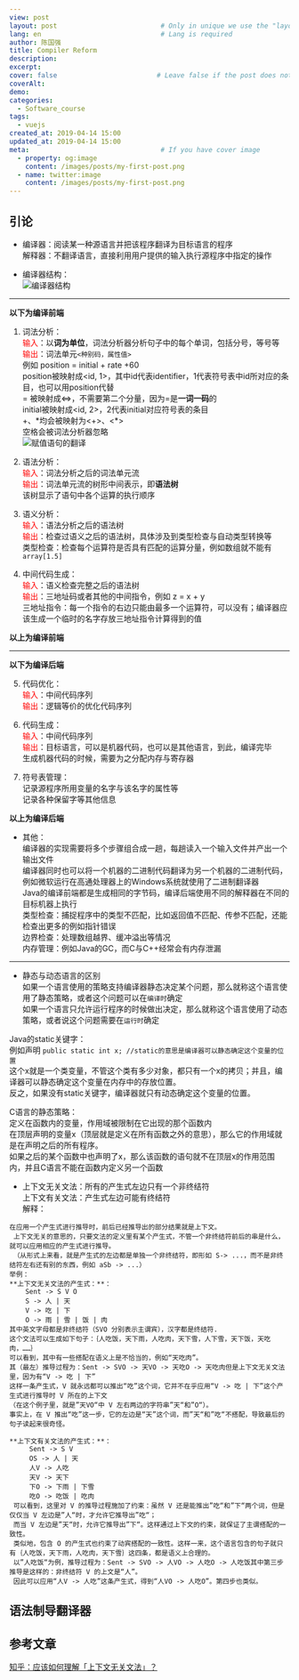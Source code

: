 ```yaml
---
view: post
layout: post                          # Only in unique we use the "layout: post"
lang: en                              # Lang is required
author: 陈国强
title: Compiler Reform
description:
excerpt:
cover: false                         # Leave false if the post does not have cover image, if there is set to true
coverAlt:
demo:
categories:
  - Software_course
tags: 
  - vuejs
created_at: 2019-04-14 15:00
updated_at: 2019-04-14 15:00
meta:                                 # If you have cover image
  - property: og:image
    content: /images/posts/my-first-post.png
  - name: twitter:image
    content: /images/posts/my-first-post.png
---
```


## 引论  
+ 编译器：阅读某一种源语言并把该程序翻译为目标语言的程序  
解释器：不翻译语言，直接利用用户提供的输入执行源程序中指定的操作

+ 编译器结构：  
![编译器结构](../img/compiler_components.png)  

---  
**以下为编译前端**

1. 词法分析：  
<span style="color:red">输入</span>：以**词为单位**，词法分析器分析句子中的每个单词，包括分号，等号等  
<span style="color:red">输出</span>：词法单元`<种别码，属性值>`  
例如 position = initial + rate +60  
position被映射成<id, 1>，其中id代表identifier，1代表符号表中id所对应的条目，也可以用position代替  
= 被映射成<=>，不需要第二个分量，因为=是**一词一码**的  
initial被映射成<id, 2>，2代表initial对应符号表的条目  
\+、\*均会被映射为<\+>、<\*>  
空格会被词法分析器忽略  
![赋值语句的翻译](../img/translate_sentence.png)  

2. 语法分析：  
<span style="color:red">输入</span>：词法分析之后的词法单元流  
<span style="color:red">输出</span>：词法单元流的树形中间表示，即**语法树**  
该树显示了语句中各个运算的执行顺序  

3. 语义分析：  
<span style="color:red">输入</span>：语法分析之后的语法树  
<span style="color:red">输出</span>：检查过语义之后的语法树，具体涉及到类型检查与自动类型转换等  
类型检查：检查每个运算符是否具有匹配的运算分量，例如数组就不能有`array[1.5]`  

4. 中间代码生成：  
<span style="color:red">输入</span>：语义检查完整之后的语法树  
<span style="color:red">输出</span>：三地址码或者其他的中间指令，例如 z = x + y  
三地址指令：每一个指令的右边只能由最多一个运算符，可以没有；编译器应该生成一个临时的名字存放三地址指令计算得到的值  

**以上为编译前端**

---  
**以下为编译后端**

5. 代码优化：  
<span style="color:red">输入</span>：中间代码序列  
<span style="color:red">输出</span>：逻辑等价的优化代码序列  

6. 代码生成：  
<span style="color:red">输入</span>：中间代码序列  
<span style="color:red">输出</span>：目标语言，可以是机器代码，也可以是其他语言，到此，编译完毕  
生成机器代码的时候，需要为之分配内存与寄存器  

7. 符号表管理：  
记录源程序所用变量的名字与该名字的属性等  
记录各种保留字等其他信息  

**以上为编译后端**  
+ 其他：  
编译器的实现需要将多个步骤组合成一趟，每趟读入一个输入文件并产出一个输出文件  
编译器同时也可以将一个机器的二进制代码翻译为另一个机器的二进制代码，例如微软运行在高通处理器上的Windows系统就使用了二进制翻译器  
Java的编译前端都是生成相同的字节码，编译后端使用不同的解释器在不同的目标机器上执行  
类型检查：捕捉程序中的类型不匹配，比如返回值不匹配、传参不匹配，还能检查出更多的例如指针错误  
边界检查：处理数组越界、缓冲溢出等情况  
内存管理：例如Java的GC，而C与C++经常会有内存泄漏  
---  

+ 静态与动态语言的区别  
如果一个语言使用的策略支持编译器静态决定某个问题，那么就称这个语言使用了静态策略，或者这个问题可以在`编译时`确定  
如果一个语言只允许运行程序的时候做出决定，那么就称这个语言使用了动态策略，或者说这个问题需要在`运行时`确定 
 
Java的static关键字：  
例如声明 `public static int x; //static的意思是编译器可以静态确定这个变量的位置`  
这个x就是一个类变量，不管这个类有多少对象，都只有一个x的拷贝；并且，编译器可以静态确定这个变量在内存中的存放位置。  
反之，如果没有static关键字，编译器就只有动态确定这个变量的位置。  

C语言的静态策略：  
定义在函数内的变量，作用域被限制在它出现的那个函数内  
在顶层声明的变量x（顶层就是定义在所有函数之外的意思），那么它的作用域就是在声明之后的所有程序。  
如果之后的某个函数中也声明了x，那么该函数的语句就不在顶层x的作用范围内，并且C语言不能在函数内定义另一个函数  


+ 上下文无关文法：所有的产生式左边只有一个非终结符  
上下文有关文法：产生式左边可能有终结符  
 解释：  
``` 
在应用一个产生式进行推导时，前后已经推导出的部分结果就是上下文。  
 上下文无关的意思的，只要文法的定义里有某个产生式，不管一个非终结符前后的串是什么，就可以应用相应的产生式进行推导。  
 （从形式上来看，就是产生式的左边都是单独一个非终结符，即形如 S-> ...，而不是非终结符左右还有别的东西，例如 aSb -> ...）
举例：  
**上下文无关文法的产生式：**：  
    Sent -> S V O  
    S -> 人 | 天  
    V -> 吃 | 下  
    O -> 雨 | 雪 | 饭 | 肉  
其中英文字母都是非终结符（SVO 分别表示主谓宾），汉字都是终结符.  
这个文法可以生成如下句子：｛人吃饭，天下雨，人吃肉，天下雪，人下雪，天下饭，天吃肉，……｝
可以看到，其中有一些搭配在语义上是不恰当的，例如“天吃肉”。  
其（最左）推导过程为：Sent -> SVO -> 天VO -> 天吃O -> 天吃肉但是上下文无关文法里，因为有“V -> 吃 | 下”
这样一条产生式，V 就永远都可以推出“吃”这个词，它并不在乎应用“V -> 吃 | 下”这个产生式进行推导时 V 所在的上下文
（在这个例子里，就是”天VO“中 V 左右两边的字符串”天“和”O“）。
事实上，在 V 推出“吃”这一步，它的左边是“天”这个词，而”天“和”吃“不搭配，导致最后的句子读起来很奇怪。

**上下文有关文法的产生式：**：  
     Sent -> S V 
     OS -> 人 | 天
     人V -> 人吃
     天V -> 天下
     下O -> 下雨 | 下雪
     吃O -> 吃饭 | 吃肉
 可以看到，这里对 V 的推导过程施加了约束：虽然 V 还是能推出”吃“和”下“两个词，但是仅仅当 V 左边是”人“时，才允许它推导出”吃“；
 而当 V 左边是”天“时，允许它推导出”下“。这样通过上下文的约束，就保证了主谓搭配的一致性。
 类似地，包含 O 的产生式也约束了动宾搭配的一致性。这样一来，这个语言包含的句子就只有｛人吃饭，天下雨，人吃肉，天下雪｝这四条，都是语义上合理的。
 以”人吃饭“为例，推导过程为：Sent -> SVO -> 人VO -> 人吃O -> 人吃饭其中第三步推导是这样的：非终结符 V 的上文是“人”。
 因此可以应用“人V -> 人吃”这条产生式，得到“人VO -> 人吃O”。第四步也类似。
```  

## 语法制导翻译器  


## 参考文章  
[知乎：应该如何理解「上下文无关文法」？](https://www.zhihu.com/question/21833944)